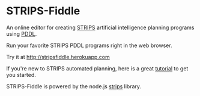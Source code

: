 STRIPS-Fiddle
======

An online editor for creating [STRIPS](https://en.wikipedia.org/wiki/STRIPS) artificial intelligence planning programs using [PDDL](https://en.wikipedia.org/wiki/Planning_Domain_Definition_Language).

Run your favorite STRIPS PDDL programs right in the web browser.

Try it at http://stripsfiddle.herokuapp.com

If you're new to STRIPS automated planning, here is a great [tutorial](http://www.primaryobjects.com/2015/11/06/artificial-intelligence-planning-with-strips-a-gentle-introduction/) to get you started.

STRIPS-Fiddle is powered by the node.js [strips](https://github.com/primaryobjects/strips) library.